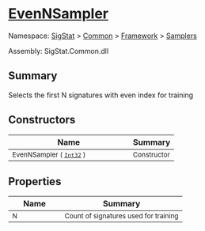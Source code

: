 # [EvenNSampler](./EvenNSampler.md)

Namespace: [SigStat]() > [Common](./../../README.md) > [Framework]() > [Samplers](./README.md)

Assembly: SigStat.Common.dll

## Summary
Selects the first N signatures with even index for training

## Constructors

| Name | Summary | 
| --- | --- | 
| <sub>EvenNSampler ( [`Int32`](https://docs.microsoft.com/en-us/dotnet/api/System.Int32) )</sub><img width=80>| <sub>Constructor</sub>| <br>


## Properties

| Name | Summary | 
| --- | --- | 
| <sub>N</sub><img width=80>| <sub>Count of signatures used for training</sub>| <br>


